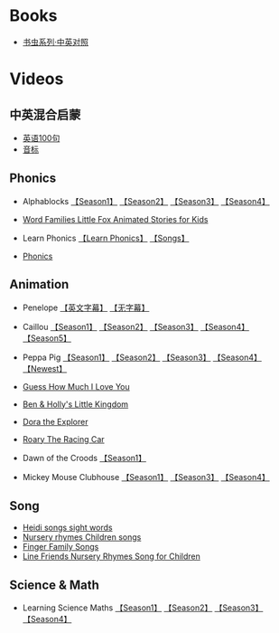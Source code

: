 # Books

+ [书虫系列·中英对照](https://share.weiyun.com/5juVNxT)


# Videos

## 中英混合启蒙
+ [英语100句](https://v.qq.com/detail/3/32zl59kwam7y4uj.html)
+ [音标](https://v.qq.com/detail/v/vovplr0936h7h0a.html)

## Phonics 
+ Alphablocks 
[【Season1】](https://www.bilibili.com/video/av21345291?from=search&seid=6507990167591854724) 
[【Season2】](https://www.bilibili.com/video/av21799282?from=search&seid=6507990167591854724) 
[【Season3】](https://www.bilibili.com/video/av26765274?from=search&seid=6507990167591854724) 
[【Season4】](https://www.bilibili.com/video/av27921037?from=search&seid=6507990167591854724)

+ [Word Families Little Fox Animated Stories for Kids](https://www.bilibili.com/video/av42893406)

+ Learn Phonics
[【Learn Phonics】](https://www.bilibili.com/video/av43283678)
[【Songs】](https://www.bilibili.com/video/av42900036)

+ [Phonics](https://www.bilibili.com/video/av41877921)


## Animation
+ Penelope 
[【英文字幕】](http://v.qq.com/vplus/890c16ee0647a773d198c58fb86eb4dc/foldervideos/wgb000101lbflkq) 
[【无字幕】](https://www.bilibili.com/video/av21248601)

+ Caillou
[【Season1】](https://www.bilibili.com/video/av43209915)
[【Season2】](https://www.bilibili.com/video/av43212631)
[【Season3】](https://www.bilibili.com/video/av43214563)
[【Season4】](https://www.bilibili.com/video/av43228969)
[【Season5】](https://www.bilibili.com/video/av43231907)

+ Peppa Pig
[【Season1】](https://v.qq.com/x/cover/f5kx6hthd07wo9g/u00299bmdvg.html)
[【Season2】](https://v.qq.com/x/cover/f5kx6hthd07wo9g/u00299bmdvg.html)
[【Season3】](https://v.qq.com/x/cover/njnoorbu5byqgng/q0029x06kb1.html)
[【Season4】](https://v.qq.com/x/cover/cic2qq1fzaulpjs/p0029z045d2.html)
[【Newest】](https://www.youtube.com/user/theofficialpeppa/playlists)


+ [Guess How Much I Love You](https://www.bilibili.com/video/av43649286)

+ [Ben & Holly's Little Kingdom](https://www.bilibili.com/video/av43607475)

+ [Dora the Explorer](https://www.youtube.com/watch?v=3IqEcDl8k0U&list=PLlKsLvkXtv9Xx1AT8T5u_oSSgvCDE0-zR)

+ [Roary The Racing Car](https://www.bilibili.com/video/av43777897)

+ Dawn of the Croods [【Season1】](https://www.bilibili.com/video/av43930262) 

+ Mickey Mouse Clubhouse
[【Season1】](https://v.qq.com/detail/s/sfwlag5kjyj81w2.html)
[【Season3】](https://v.qq.com/detail/j/jyapld651zhld53.html)
[【Season4】](https://v.qq.com/detail/y/yulypr4j17mtfzm.html)


## Song
+ [Heidi songs sight words](https://www.bilibili.com/video/av44308709)
+ [Nursery rhymes Children songs](https://www.bilibili.com/video/av41905680/)
+ [Finger Family Songs](https://www.bilibili.com/video/av41879069)
+ [Line Friends Nursery Rhymes Song for Children](https://www.bilibili.com/video/av41638986)


## Science & Math
+ Learning Science Maths
[【Season1】](https://www.bilibili.com/video/av41845002)
[【Season2】](https://www.bilibili.com/video/av42038730)
[【Season3】](https://www.bilibili.com/video/av42035174)
[【Season4】](https://www.bilibili.com/video/av42041070/)